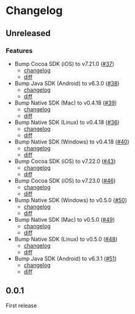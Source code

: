 # Changelog

## Unreleased

### Features

- Bump Cocoa SDK (iOS) to v7.21.0 ([#37](https://github.com/getsentry/sentry-unreal/pull/37))
  - [changelog](https://github.com/getsentry/sentry-cocoa/blob/master/CHANGELOG.md#7210)
  - [diff](https://github.com/getsentry/sentry-cocoa/compare/7.14.0...7.21.0)
- Bump Java SDK (Android) to v6.3.0 ([#38](https://github.com/getsentry/sentry-unreal/pull/38))
  - [changelog](https://github.com/getsentry/sentry-java/blob/main/CHANGELOG.md#630)
  - [diff](https://github.com/getsentry/sentry-java/compare/6.0.0...6.3.0)
- Bump Native SDK (Mac) to v0.4.18 ([#39](https://github.com/getsentry/sentry-unreal/pull/39))
  - [changelog](https://github.com/getsentry/sentry-native/blob/master/CHANGELOG.md#0418)
  - [diff](https://github.com/getsentry/sentry-native/compare/0.4.17...0.4.18)
- Bump Native SDK (Linux) to v0.4.18 ([#36](https://github.com/getsentry/sentry-unreal/pull/36))
  - [changelog](https://github.com/getsentry/sentry-native/blob/master/CHANGELOG.md#0418)
  - [diff](https://github.com/getsentry/sentry-native/compare/0.4.17...0.4.18)
- Bump Native SDK (Windows) to v0.4.18 ([#40](https://github.com/getsentry/sentry-unreal/pull/40))
  - [changelog](https://github.com/getsentry/sentry-native/blob/master/CHANGELOG.md#0418)
  - [diff](https://github.com/getsentry/sentry-native/compare/0.4.17...0.4.18)
- Bump Cocoa SDK (iOS) to v7.22.0 ([#43](https://github.com/getsentry/sentry-unreal/pull/43))
  - [changelog](https://github.com/getsentry/sentry-cocoa/blob/master/CHANGELOG.md#7220)
  - [diff](https://github.com/getsentry/sentry-cocoa/compare/7.21.0...7.22.0)
- Bump Cocoa SDK (iOS) to v7.23.0 ([#46](https://github.com/getsentry/sentry-unreal/pull/46))
  - [changelog](https://github.com/getsentry/sentry-cocoa/blob/master/CHANGELOG.md#7230)
  - [diff](https://github.com/getsentry/sentry-cocoa/compare/7.22.0...7.23.0)
- Bump Native SDK (Windows) to v0.5.0 ([#50](https://github.com/getsentry/sentry-unreal/pull/50))
  - [changelog](https://github.com/getsentry/sentry-native/blob/master/CHANGELOG.md#050)
  - [diff](https://github.com/getsentry/sentry-native/compare/0.4.18...0.5.0)
- Bump Native SDK (Mac) to v0.5.0 ([#49](https://github.com/getsentry/sentry-unreal/pull/49))
  - [changelog](https://github.com/getsentry/sentry-native/blob/master/CHANGELOG.md#050)
  - [diff](https://github.com/getsentry/sentry-native/compare/0.4.18...0.5.0)
- Bump Native SDK (Linux) to v0.5.0 ([#48](https://github.com/getsentry/sentry-unreal/pull/48))
  - [changelog](https://github.com/getsentry/sentry-native/blob/master/CHANGELOG.md#050)
  - [diff](https://github.com/getsentry/sentry-native/compare/0.4.18...0.5.0)
- Bump Java SDK (Android) to v6.3.1 ([#51](https://github.com/getsentry/sentry-unreal/pull/51))
  - [changelog](https://github.com/getsentry/sentry-java/blob/main/CHANGELOG.md#631)
  - [diff](https://github.com/getsentry/sentry-java/compare/6.3.0...6.3.1)

## 0.0.1

First release
